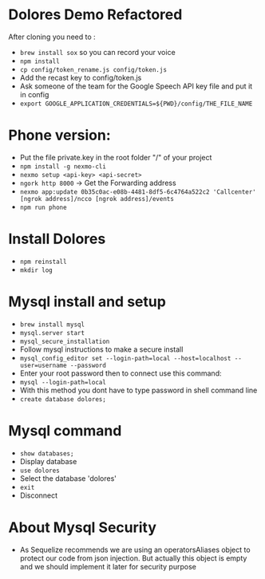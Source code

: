 # Dolores Demo Refactored

After cloning you need to :

- `brew install sox` so you can record your voice
- `npm install`
- `cp config/token_rename.js config/token.js`
- Add the recast key to config/token.js
- Ask someone of the team for the Google Speech API key file and put it in config
- `export GOOGLE_APPLICATION_CREDENTIALS=${PWD}/config/THE_FILE_NAME`

# Phone version:
- Put the file private.key in the root folder "/" of your project
- `npm install -g nexmo-cli`
- `nexmo setup <api-key> <api-secret>`
- `ngork http 8000` -> Get the Forwarding address
- `nexmo app:update 0b35c0ac-e08b-4481-8df5-6c4764a522c2 'Callcenter' [ngrok address]/ncco [ngrok address]/events`
- `npm run phone`




# Install Dolores
- `npm reinstall`
- `mkdir log`

# Mysql install and setup
- `brew install mysql`
- `mysql.server start`
- `mysql_secure_installation`
- Follow mysql instructions to make a secure install
- `mysql_config_editor set --login-path=local --host=localhost --user=username --password`
- Enter your root password then to connect use this command:
- `mysql --login-path=local`
- With this method you dont have to type password in shell command line
- `create database dolores;`

# Mysql command
- `show databases;`
- Display database
- `use dolores`
- Select the database 'dolores'
- `exit`
- Disconnect

# About Mysql Security
- As Sequelize recommends we are using an operatorsAliases object to protect our code from json injection. But actually this object is empty and we should implement it later for security purpose
